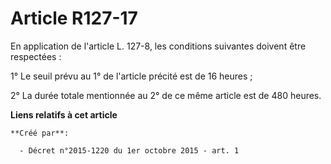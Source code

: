 # Article R127-17

En application de l'article L. 127-8, les conditions suivantes doivent être respectées : 

1° Le seuil prévu au 1° de l'article précité est de 16 heures ; 

2° La durée totale mentionnée au 2° de ce même article est de 480 heures.

**Liens relatifs à cet article**

	**Créé par**:

	  - Décret n°2015-1220 du 1er octobre 2015 - art. 1
